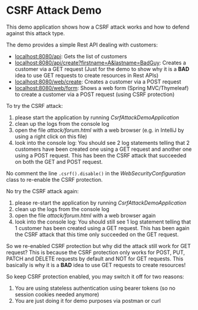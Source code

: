 # CSRF Attack Demo

This demo application shows how a CSRF attack works
and how to defend against this attack type.

The demo provides a simple Rest API dealing with customers:

* [localhost:8080/api](http://localhost:8080/api): Gets the list of customers
* [localhost:8080/api/create?firstname=A&lastname=BadGuy](http://localhost:8080/api/create?firstname=A&lastname=BadGuy): Creates a customer via a GET request 
  (Just for the demo to show why it is a __BAD__ idea to use GET requests to create resources in Rest APIs)
* [localhost:8080/web/create](http://localhost:8080/web/create): Creates a customer via a POST request
* [localhost:8080/web/form](http://localhost:8080/web/form): Shows a web form (Spring MVC/Thymeleaf) to create 
  a customer via a POST request (using CSRF protection)
  
To try the CSRF attack: 

1. please start the application by running _CsrfAttackDemoApplication_
2. clean up the logs from the console log
3. open the file _attack/forum.html_ with a web browser (e.g. in IntelliJ by using a right click on this file)
4. look into the console log: You should see 2 log statements telling that 2 customers have been created
   one using a GET request and another one using a POST request.
   This has been the CSRF attack that succeeded on both the GET and POST request.
  
No comment the line ```.csrf().disable()``` in the _WebSecurityConfiguration_ class to re-enable
the CSRF protection.

No try the CSRF attack again:

1. please re-start the application by running _CsrfAttackDemoApplication_
2. clean up the logs from the console log
3. open the file _attack/forum.html_ with a web browser again
4. look into the console log: You should still see 1 log statement telling that 
   1 customer has been created using a GET request.
   This has been again the CSRF attack that this time only succeeded on the GET request.
   
So we re-enabled CSRF protection but why did the attack still work for GET request?
This is because the CSRF protection only works for POST, PUT, PATCH and DELETE requests by default
and NOT for GET requests. This basically is why it is a __BAD__ idea to use GET requests to create resources!

So keep CSRF protection enabled, you may switch it off for two reasons:

1. You are using stateless authentication using bearer tokens (so no session cookies needed anymore)
2. You are just doing it for demo purposes via postman or curl

